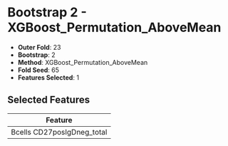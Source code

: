 # Bootstrap 2 - XGBoost_Permutation_AboveMean

- **Outer Fold**: 23
- **Bootstrap**: 2
- **Method**: XGBoost_Permutation_AboveMean
- **Fold Seed**: 65
- **Features Selected**: 1

## Selected Features

| Feature |
|---------|
| Bcells CD27posIgDneg_total |
